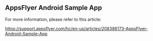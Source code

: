 <h2>AppsFlyer Android Sample App</h2>

For more information, please refer to this article:

https://support.appsflyer.com/hc/en-us/articles/208386173-AppsFlyer-Android-Sample-App


